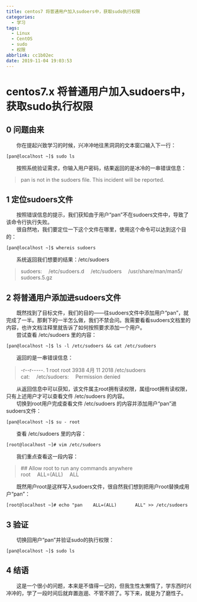 ```yaml
---
title: centos7 将普通用户加入sudoers中，获取sudo执行权限
categories:
  - 学习
tags:
  - Linux
  - CentOS
  - sudo
  - 权限
abbrlink: cc1b02ec
date: 2019-11-04 19:03:53
---
```


# centos7.x 将普通用户加入sudoers中，获取sudo执行权限

## 0 问题由来
&emsp;&emsp;你在提起兴致学习的时候，兴冲冲地往黑洞洞的文本窗口输入下一行：
```  
[pan@localhost ~]$ sudo ls  
```
&emsp;&emsp;按照系统验证需求，你输入用户密码，结果返回的是冰冷的一串错误信息：
> pan is not in the sudoers file. This incident will be reported.  
## 1 定位sudoers文件
&emsp;&emsp;按照错误信息的提示，我们获知由于用户“pan”不在sudoers文件中，导致了该命令行执行失败。  
&emsp;&emsp;很自然地，我们要定位一下这个文件在哪里，使用这个命令可以达到这个目的：
```
[pan@localhost ~]$ whereis sudoers
```
&emsp;&emsp;系统返回我们想要的结果：/etc/sudoers  
> sudoers:&emsp; /etc/sudoers.d&emsp; /etc/sudoers&emsp; /usr/share/man/man5/&emsp;sudoers.5.gz  

<!--more-->  

## 2 将普通用户添加进sudoers文件
&emsp;&emsp;既然找到了目标文件，我们的目的——往sudoers文件中添加用户“pan”，就完成了一半。那剩下的一半怎么做，我们不禁会问。我需要看看sudoers文档里的内容，也许文档注释里就告诉了如何按照要求添加一个用户。  
&emsp;&emsp;尝试查看 /etc/sudoers 里的内容：  
```
[pan@localhost ~]$ ls -l /etc/sudoers && cat /etc/sudoers  
```  
&emsp;&emsp;返回的是一串错误信息：
> -r--r-----. 1 root root 3938 4月  11 2018 /etc/sudoers  
cat:&emsp; /etc/sudoers:&emsp; Permission denied  

&emsp;&emsp;从返回信息中可以获知，该文件属主root拥有读权限，属组root拥有读权限，只有上述用户才可以查看文件 /etc/sudoers 的内容。  
&emsp;&emsp;切换到root用户完成查看文件 /etc/sudoers 的内容并添加用户“pan”进sudoers文件：      
```  
[pan@localhost ~]$ su - root    
```  
&emsp;&emsp;查看 /etc/sudoers 里的内容：  
```  
[root@localhost ~]# vim /etc/sudoers  
```  
&emsp;&emsp;我们重点查看这一段内容：  
> \#\# Allow root to run any commands anywhere  
root&emsp;    ALL=(ALL)&emsp;       ALL    

&emsp;&emsp;既然用户root是这样写入sudoers文件，很自然我们想到把用户root替换成用户“pan”：  
```
[root@localhost ~]# echo "pan    ALL=(ALL)       ALL" >> /etc/sudoers  
```  
## 3 验证  
&emsp;&emsp;切换回用户“pan”并验证sudo的执行权限：  
```
[pan@localhost ~]$ sudo ls  
```  

## 4 结语  
&emsp;&emsp;这是一个很小的问题，本来是不值得一记的，但我生性太懒惰了，学东西时兴冲冲的，学了一段时间后就弃置迤逦、不管不顾了。写下来，就是为了磨性子。